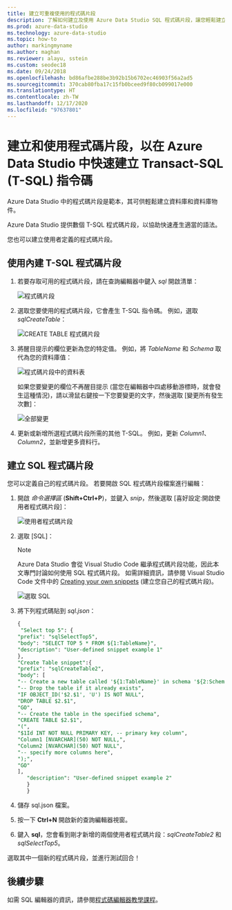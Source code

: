 ```yaml
---
title: 建立可重複使用的程式碼片段
description: 了解如何建立及使用 Azure Data Studio SQL 程式碼片段，讓您輕鬆建立資料庫和資料庫物件。
ms.prod: azure-data-studio
ms.technology: azure-data-studio
ms.topic: how-to
author: markingmyname
ms.author: maghan
ms.reviewer: alayu, sstein
ms.custom: seodec18
ms.date: 09/24/2018
ms.openlocfilehash: bd86afbe288be3b92b15b6702ec46903f56a2ad5
ms.sourcegitcommit: 370cab80fba17c15fb0bceed9f80cb099017e000
ms.translationtype: HT
ms.contentlocale: zh-TW
ms.lasthandoff: 12/17/2020
ms.locfileid: "97637801"
---
```

# <a name="create-and-use-code-snippets-to-quickly-create-transact-sql-t-sql-scripts-in-azure-data-studio"></a>建立和使用程式碼片段，以在 Azure Data Studio 中快速建立 Transact-SQL (T-SQL) 指令碼

Azure Data Studio 中的程式碼片段是範本，其可供輕鬆建立資料庫和資料庫物件。 

Azure Data Studio 提供數個 T-SQL 程式碼片段，以協助快速產生適當的語法。 

您也可以建立使用者定義的程式碼片段。

## <a name="using-built-in-t-sql-code-snippets"></a>使用內建 T-SQL 程式碼片段

1. 若要存取可用的程式碼片段，請在查詢編輯器中鍵入 *sql* 開啟清單：

   ![程式碼片段](media/code-snippets/sql-snippets.png)

2. 選取您要使用的程式碼片段，它會產生 T-SQL 指令碼。 例如，選取 *sqlCreateTable*：

   ![CREATE TABLE 程式碼片段](media/code-snippets/create-table.png)

3. 將醒目提示的欄位更新為您的特定值。 例如，將 *TableName* 和 *Schema* 取代為您的資料庫值：

   ![程式碼片段中的資料表](media/code-snippets/table-from-snippet.png)

   如果您要變更的欄位不再醒目提示 (當您在編輯器中四處移動游標時，就會發生這種情況)，請以滑鼠右鍵按一下您要變更的文字，然後選取 [變更所有發生次數]：

   ![全部變更](media/code-snippets/change-all.png)

4. 更新或新增所選程式碼片段所需的其他 T-SQL。 例如，更新 *Column1*、*Column2*，並新增更多資料行。

## <a name="creating-sql-code-snippets"></a>建立 SQL 程式碼片段

您可以定義自己的程式碼片段。 若要開啟 SQL 程式碼片段檔案進行編輯：

1. 開啟 *命令選擇區* (**Shift+Ctrl+P**)，並鍵入 *snip*，然後選取 [喜好設定:開啟使用者程式碼片段]：

   ![使用者程式碼片段](media/code-snippets/user-snippets.png)

2. 選取 [SQL]：

   > [!NOTE]
   > Azure Data Studio 會從 Visual Studio Code 繼承程式碼片段功能，因此本文專門討論如何使用 SQL 程式碼片段。 如需詳細資訊，請參閱 Visual Studio Code 文件中的 [Creating your own snippets](https://code.visualstudio.com/docs/editor/userdefinedsnippets) (建立您自己的程式碼片段)。 

   ![選取 SQL](media/code-snippets/select-sql.png)

3. 將下列程式碼貼到 *sql.json*：

    ```sql
    {
     "Select top 5": {
    "prefix": "sqlSelectTop5",
    "body": "SELECT TOP 5 * FROM ${1:TableName}",
    "description": "User-defined snippet example 1"
    },
    "Create Table snippet":{
    "prefix": "sqlCreateTable2",
    "body": [
    "-- Create a new table called '${1:TableName}' in schema '${2:SchemaName}'",
    "-- Drop the table if it already exists",
    "IF OBJECT_ID('$2.$1', 'U') IS NOT NULL",
    "DROP TABLE $2.$1",
    "GO",
    "-- Create the table in the specified schema",
    "CREATE TABLE $2.$1",
    "(",
    "$1Id INT NOT NULL PRIMARY KEY, -- primary key column",
    "Column1 [NVARCHAR](50) NOT NULL,",
    "Column2 [NVARCHAR](50) NOT NULL",
    "-- specify more columns here",
    ");",
    "GO"
    ],
       "description": "User-defined snippet example 2"
       }
       }
    ```

4. 儲存 sql.json 檔案。

5. 按一下 **Ctrl+N** 開啟新的查詢編輯器視窗。

6. 鍵入 **sql**，您會看到剛才新增的兩個使用者程式碼片段：*sqlCreateTable2* 和 *sqlSelectTop5*。

選取其中一個新的程式碼片段，並進行測試回合！

## <a name="next-steps"></a>後續步驟

如需 SQL 編輯器的資訊，請參閱[程式碼編輯器教學課程](tutorial-sql-editor.md)。
